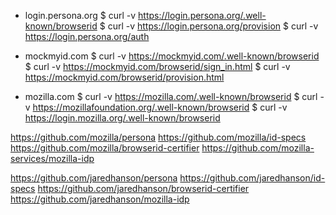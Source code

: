 - login.persona.org
  $ curl -v https://login.persona.org/.well-known/browserid
  $ curl -v https://login.persona.org/provision
  $ curl -v https://login.persona.org/auth
  
- mockmyid.com
  $ curl -v https://mockmyid.com/.well-known/browserid
  $ curl -v https://mockmyid.com/browserid/sign_in.html
  $ curl -v https://mockmyid.com/browserid/provision.html

- mozilla.com
  $ curl -v https://mozilla.com/.well-known/browserid
  $ curl -v https://mozillafoundation.org/.well-known/browserid
  $ curl -v https://login.mozilla.org/.well-known/browserid
  




https://github.com/mozilla/persona
https://github.com/mozilla/id-specs
https://github.com/mozilla/browserid-certifier
https://github.com/mozilla-services/mozilla-idp

https://github.com/jaredhanson/persona
https://github.com/jaredhanson/id-specs
https://github.com/jaredhanson/browserid-certifier
https://github.com/jaredhanson/mozilla-idp
